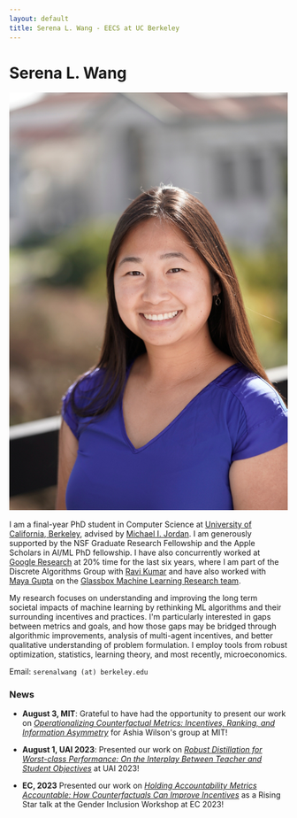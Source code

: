 ```yaml
---
layout: default
title: Serena L. Wang - EECS at UC Berkeley
---
```

	
	
# Serena L. Wang 

<img src="img/serena.jpg" alt="Photo" class="rightside_image">

I am a final-year PhD student in Computer Science at [University of California, Berkeley](https://eecs.berkeley.edu/), advised by [Michael I. Jordan](https://people.eecs.berkeley.edu/~jordan/). I am generously supported by the NSF Graduate Research Fellowship and the Apple Scholars in AI/ML PhD fellowship. I have also concurrently worked at [Google Research](https://research.google/people/SerenaLutongWang/) at 20% time for the last six years, where I am part of the Discrete Algorithms Group with [Ravi Kumar](https://sites.google.com/site/ravik53/) and have also worked with [Maya Gupta](https://mayagupta.org/) on the [Glassbox Machine Learning Research team](https://www.technologyreview.com/2015/11/05/165175/google-tries-to-make-machine-learning-a-little-more-human/).

My research focuses on understanding and improving the long term societal impacts of machine learning by rethinking ML algorithms and their surrounding incentives and practices. I'm particularly interested in gaps between metrics and goals, and how those gaps may be bridged through algorithmic improvements, analysis of multi-agent incentives, and better qualitative understanding of problem formulation. I employ tools from robust optimization, statistics, learning theory, and most recently, microeconomics.
			
Email: `serenalwang (at) berkeley.edu`

### News
- **August 3, MIT**: Grateful to have had the opportunity to present our work on [*Operationalizing Counterfactual Metrics: Incentives, Ranking, and Information Asymmetry*](https://arxiv.org/abs/2305.14595) for Ashia Wilson's group at MIT!

- **August 1, UAI 2023**: Presented our work on [*Robust Distillation for Worst-class Performance: On the Interplay Between Teacher and Student Objectives*](https://proceedings.mlr.press/v216/wang23e.html) at UAI 2023!

- **EC, 2023** Presented our work on [*Holding Accountability Metrics Accountable: How Counterfactuals Can Improve Incentives*](https://arxiv.org/abs/2305.14595) as a Rising Star talk at the Gender Inclusion Workshop at EC 2023!
